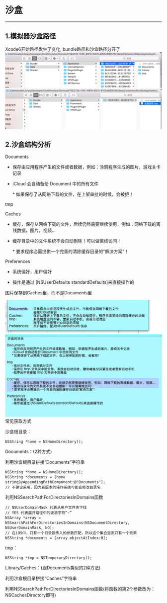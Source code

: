 # 沙盒

---

## 1.模拟器沙盒路径

Xcode6开始路径发生了变化, bundle路径和沙盒路径分开了![](/assets/QQ20170801-083434@2x.png)![](/assets/QQ20170801-083407@2x.png)

## 2.沙盒结构分析

Documents

* 保存由应用程序产生的文件或者数据，例如：涂鸦程序生成的图片，游戏关卡记录

* iCloud 会自动备份 Document 中的所有文件

  \* 如果保存了从网络下载的文件，在上架审批的时候，会被拒！

tmp

Caches

* 缓存，保存从网络下载的文件，后续仍然需要继续使用，例如：网络下载的离线数据，图片，视频...

* 缓存目录中的文件系统不会自动删除！可以做离线访问！

  \* 要求程序必需提供一个完善的清除缓存目录的"解决方案"！

Preferences

* 系统偏好，用户偏好

* 操作是通过 \[NSUserDefaults standardDefaults\]来直接操作的

图片保存到Caches里，而不是Documents里

![](/assets/QQ20170801-082800@2x.png)![](/assets/QQ20170821-215510@2x.png)常见获取方式

沙盒根目录：

```
NSString *home = NSHomeDirectory();
```

Documents：\(2种方式\)

利用沙盒根目录拼接”Documents”字符串

```
NSString *home = NSHomeDirectory();
NSString *documents = [home stringByAppendingPathComponent:@"Documents"];
// 不建议采用，因为新版本的操作系统可能会修改目录名
```

利用NSSearchPathForDirectoriesInDomains函数

```
// NSUserDomainMask 代表从用户文件夹下找
// YES 代表展开路径中的波浪字符“~”
NSArray *array =  NSSearchPathForDirectoriesInDomains(NSDocumentDirectory, NSUserDomainMask, NO);
// 在iOS中，只有一个目录跟传入的参数匹配，所以这个集合里面只有一个元素
NSString *documents = [array objectAtIndex:0];
```

tmp：

```
NSString *tmp = NSTemporaryDirectory();
```

Library/Caches：\(跟Documents类似的2种方法\)

利用沙盒根目录拼接”Caches”字符串

利用NSSearchPathForDirectoriesInDomains函数\(将函数的第2个参数改为：NSCachesDirectory即可\)

